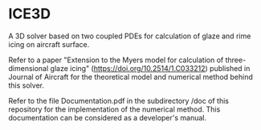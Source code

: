 # ICE3D
A 3D solver based on two coupled PDEs for calculation of glaze and rime icing on aircraft surface.

Refer to a paper "Extension to the Myers model for calculation of three-dimensional glaze icing" (https://doi.org/10.2514/1.C033212) published in Journal of Aircraft for the theoretical model and numerical method behind this solver. 

Refer to the file Documentation.pdf in the subdirectory /doc of this repository for the implementation of the numerical method. This documentation can be considered as a developer's manual. 
